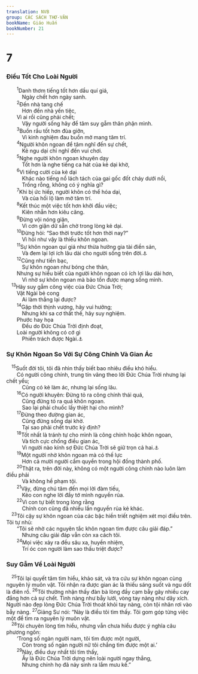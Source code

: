 ```yaml
---
translation: NVB
group: CÁC SÁCH THƠ-VĂN
bookName: Giáo Huấn 
bookNumber: 21
---
```


<div class="title"><h1>7</h1><h3>Điều Tốt Cho Loài Người </h3></div>
<span class="verse tr_7_1">  <sup>1</sup>Danh thơm tiếng tốt hơn dầu quí giá, <br/>   Ngày chết hơn ngày sanh. <br/></span>
<span class="verse tr_7_2">  <sup>2</sup>Đến nhà tang chế <br/>   Hơn đến nhà yến tiệc, <br/>  Vì ai rồi cũng phải chết; <br/>   Vậy người sống hãy để tâm suy gẫm thân phận mình. <br/></span>
<span class="verse tr_7_3">  <sup>3</sup>Buồn rầu tốt hơn đùa giỡn, <br/>   Vì kinh nghiệm đau buồn mở mang tâm trí. <br/></span>
<span class="verse tr_7_4">  <sup>4</sup>Người khôn ngoan để tâm nghĩ đến sự chết, <br/>   Kẻ ngu dại chỉ nghĩ đến vui chơi. <br/></span>
<span class="verse tr_7_5">  <sup>5</sup>Nghe người khôn ngoan khuyên dạy <br/>   Tốt hơn là nghe tiếng ca hát của kẻ dại khờ, <br/></span>
<span class="verse tr_7_6">  <sup>6</sup>Vì tiếng cười của kẻ dại <br/>   Khác nào tiếng nổ lách tách của gai gốc đốt cháy dưới nồi, <br/>   Trống rỗng, không có ý nghĩa gì? <br/></span>
<span class="verse tr_7_7">  <sup>7</sup>Khi bị ức hiếp, người khôn có thể hóa dại, <br/>   Và của hối lộ làm mờ tâm trí. <br/></span>
<span class="verse tr_7_8">  <sup>8</sup>Kết thúc một việc tốt hơn khởi đầu việc; <br/>   Kiên nhẫn hơn kiêu căng. <br/></span>
<span class="verse tr_7_9">  <sup>9</sup>Đừng vội nóng giận, <br/>   Vì cơn giận dữ sẵn chờ trong lòng kẻ dại. <br/></span>
<span class="verse tr_7_10">  <sup>10</sup>Đừng hỏi: “Sao thời trước tốt hơn thời nay?” <br/>   Vì hỏi như vậy là thiếu khôn ngoan. <br/></span>
<span class="verse tr_7_11">  <sup>11</sup>Sự khôn ngoan quí giá như thừa hưởng gia tài điền sản, <br/>   Và đem lại lợi ích lâu dài cho người sống trên đời.<a data-toggle="tooltip" data-placement="bottom" title="Nt: người thấy ánh mặt trời">⚓</a><br/></span>
<span class="verse tr_7_12">  <sup>12</sup>Cũng như tiền bạc, <br/>   Sự khôn ngoan như bóng che thân, <br/>  Nhưng sự hiểu biết của người khôn ngoan có ích lợi lâu dài hơn, <br/>   Vì nhờ sự khôn ngoan mà bảo tồn được mạng sống mình. <br/></span>
<span class="verse tr_7_13"> <sup>13</sup>Hãy suy gẫm công việc của Đức Chúa Trời; <br/>  Vật Ngài bẻ cong <br/>   Ai làm thẳng lại được? <br/></span>
<span class="verse tr_7_14">  <sup>14</sup>Gặp thời thịnh vượng, hãy vui hưởng; <br/>   Nhưng khi sa cơ thất thế, hãy suy nghiệm. <br/>  Phước hay họa <br/>   Đều do Đức Chúa Trời định đoạt, <br/>  Loài người không có cớ gì <br/>   Phiền trách được Ngài.<a data-toggle="tooltip" data-placement="bottom" title="Syn và Vg dịch: để loài người không thể phiền trách gì Ngài cả">⚓</a><br/></span>
<div class="title"><h3>Sự Khôn Ngoan So Với Sự Công Chính Và Gian Ác </h3></div>
<span class="verse tr_7_15"> <sup>15</sup>Suốt đời tôi, tôi đã nhìn thấy biết bao nhiêu điều khó hiểu. <br/>  Có người công chính, trung tín vâng theo lời Đức Chúa Trời nhưng lại chết yểu; <br/>   Cũng có kẻ làm ác, nhưng lại sống lâu. <br/></span>
<span class="verse tr_7_16">  <sup>16</sup>Có người khuyên: Đừng tỏ ra công chính thái quá, <br/>   Cũng đừng tỏ ra quá khôn ngoan. <br/>   Sao lại phải chuốc lấy thiệt hại cho mình? <br/></span>
<span class="verse tr_7_17">  <sup>17</sup>Đừng theo đường gian ác, <br/>   Cũng đừng sống dại khờ. <br/>   Tại sao phải chết trước kỳ định? <br/></span>
<span class="verse tr_7_18">  <sup>18</sup>Tốt nhất là tránh tự cho mình là công chính hoặc khôn ngoan, <br/>   Và tích cực chống điều gian ác, <br/>   Vì người nào kính sợ Đức Chúa Trời sẽ giữ trọn cả hai.<a data-toggle="tooltip" data-placement="bottom" title="Hy Bá không rõ nghĩa">⚓</a><br/></span>
<span class="verse tr_7_19">  <sup>19</sup>Một người nhờ khôn ngoan mà có thế lực <br/>   Hơn cả mười người cầm quyền trong hội đồng thành phố. <br/></span>
<span class="verse tr_7_20">  <sup>20</sup>Thật ra, trên đời này, không có một người công chính nào luôn làm điều phải <br/>   Và không hề phạm tội. <br/></span>
<span class="verse tr_7_21">  <sup>21</sup>Vậy, đừng chú tâm đến mọi lời đàm tiếu, <br/>   Kẻo con nghe lời đầy tớ mình nguyền rủa. <br/></span>
<span class="verse tr_7_22">  <sup>22</sup>Vì con tự biết trong lòng rằng <br/>   Chính con cũng đã nhiều lần nguyền rủa kẻ khác. <br/></span>
<span class="verse tr_7_23"> <sup>23</sup>Tôi cậy sự khôn ngoan của các bậc hiền triết nghiệm xét mọi điều trên. Tôi tự nhủ: <br/>  “Tôi sẽ nhờ các nguyên tắc khôn ngoan tìm được câu giải đáp.” <br/>   Nhưng câu giải đáp vẫn còn xa cách tôi. <br/></span>
<span class="verse tr_7_24">  <sup>24</sup>Mọi việc xảy ra đều sâu xa, huyền nhiệm, <br/>   Trí óc con người làm sao thấu triệt được? <br/></span>
<div class="title"><h3>Suy Gẫm Về Loài Người </h3></div>
<span class="verse tr_7_25"> <sup>25</sup>Tôi lại quyết tâm tìm hiểu, khảo sát, và tra cứu sự khôn ngoan cùng nguyên lý muôn vật. Tôi nhận ra được gian ác là thiếu sáng suốt và ngu dốt là điên rồ. </span>
<span class="verse tr_7_26"><sup>26</sup>Tôi thường nhận thấy đàn bà lòng đầy cạm bẫy gây nhiều cay đắng hơn cả sự chết. Tình nàng như bẫy lưới, vòng tay nàng như dây xích. Người nào đẹp lòng Đức Chúa Trời thoát khỏi tay nàng, còn tội nhân rơi vào bẫy nàng. </span>
<span class="verse tr_7_27"><sup>27</sup>Giảng Sư nói: “Này là điều tôi tìm thấy. Tôi gom góp từng việc một để tìm ra nguyên lý muôn vật. <br/></span>
<span class="verse tr_7_28"> <sup>28</sup>Tôi chuyên lòng tìm hiểu, nhưng vẫn chưa hiểu được ý nghĩa câu phương ngôn: <br/>  ‘Trong số ngàn người nam, tôi tìm được một người, <br/>   Còn trong số ngàn người nữ tôi chẳng tìm được một ai.’ <br/></span>
<span class="verse tr_7_29">  <sup>29</sup>Này, điều duy nhất tôi tìm thấy, <br/>   Ấy là Đức Chúa Trời dựng nên loài người ngay thẳng, <br/>   Nhưng chính họ đã nảy sinh ra lắm mưu kế.” <br/></span>
